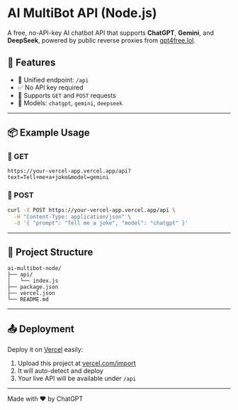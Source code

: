 # AI MultiBot API (Node.js)

A free, no-API-key AI chatbot API that supports **ChatGPT**, **Gemini**, and **DeepSeek**, powered by public reverse proxies from [gpt4free.lol](https://gpt4free.lol/).

## 🚀 Features

- 🔀 Unified endpoint: `/api`
- ✅ No API key required
- 📡 Supports `GET` and `POST` requests
- 💬 Models: `chatgpt`, `gemini`, `deepseek`

---

## 📦 Example Usage

### 🔗 GET

```
https://your-vercel-app.vercel.app/api?text=Tell+me+a+joke&model=gemini
```

### 📡 POST

```bash
curl -X POST https://your-vercel-app.vercel.app/api \
  -H "Content-Type: application/json" \
  -d '{ "prompt": "Tell me a joke", "model": "chatgpt" }'
```

---

## 📁 Project Structure

```
ai-multibot-node/
├── api/
│   └── index.js
├── package.json
├── vercel.json
└── README.md
```

---

## 📤 Deployment

Deploy it on [Vercel](https://vercel.com) easily:

1. Upload this project at [vercel.com/import](https://vercel.com/import)
2. It will auto-detect and deploy
3. Your live API will be available under `/api`

---
Made with ❤️ by ChatGPT